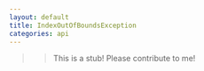 ```yaml
---
layout: default
title: IndexOutOfBoundsException
categories: api
---
```


>>This is a stub!  Please contribute to me!
